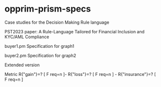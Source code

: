 # opprim-prism-specs
Case studies for the Decision Making Rule language

PST2023 paper: A Rule-Language Tailored for Financial Inclusion and KYC/AML Compliance

buyer1.pm
Specification for graph1

buyer2.pm
Specification for graph2

Extended version



Metric
R{"gain"}=? [ F req=n ]- R{"loss"}=? [ F req=n ] - R{"insurance"}=? [ F req=n ]

